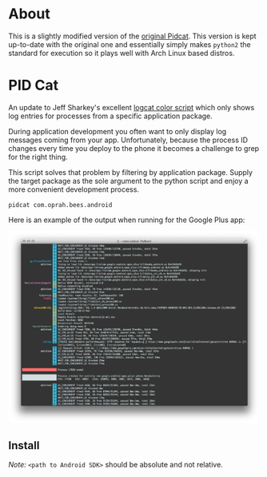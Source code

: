 # About

This is a slightly modified version of the [original Pidcat](https://github.com/JakeWharton/pidcat). This version is kept up-to-date with the original one and essentially simply makes `python2` the standard for execution so it plays well with Arch Linux based distros.



PID Cat
=======

An update to Jeff Sharkey's excellent [logcat color script][1] which only shows
log entries for processes from a specific application package.

During application development you often want to only display log messages
coming from your app. Unfortunately, because the process ID changes every time
you deploy to the phone it becomes a challenge to grep for the right thing.

This script solves that problem by filtering by application package. Supply the
target package as the sole argument to the python script and enjoy a more
convenient development process.

    pidcat com.oprah.bees.android


Here is an example of the output when running for the Google Plus app:

![Example screen](screen.png)


Install
-------



*Note:* `<path to Android SDK>` should be absolute and not relative.

[1]: http://jsharkey.org/blog/2009/04/22/modifying-the-android-logcat-stream-for-full-color-debugging/
